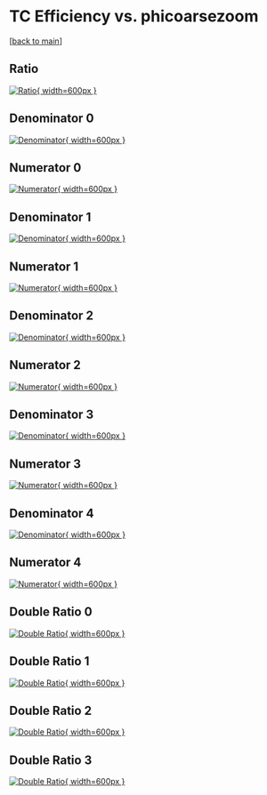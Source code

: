 # TC Efficiency vs. phicoarsezoom

[[back to main](./)]



## Ratio

[![Ratio](../mtv/var/TC_loweta_11_1_eff_phicoarsezoom.png){ width=600px }](../mtv/var/TC_loweta_11_1_eff_phicoarsezoom.pdf)

## Denominator 0

[![Denominator](../mtv/den/TC_loweta_11_1_eff_phicoarsezoom_den0.png){ width=600px }](../mtv/den/TC_loweta_11_1_eff_phicoarsezoom_den0.pdf)

## Numerator 0

[![Numerator](../mtv/num/TC_loweta_11_1_eff_phicoarsezoom_num0.png){ width=600px }](../mtv/num/TC_loweta_11_1_eff_phicoarsezoom_num0.pdf)

## Denominator 1

[![Denominator](../mtv/den/TC_loweta_11_1_eff_phicoarsezoom_den1.png){ width=600px }](../mtv/den/TC_loweta_11_1_eff_phicoarsezoom_den1.pdf)

## Numerator 1

[![Numerator](../mtv/num/TC_loweta_11_1_eff_phicoarsezoom_num1.png){ width=600px }](../mtv/num/TC_loweta_11_1_eff_phicoarsezoom_num1.pdf)

## Denominator 2

[![Denominator](../mtv/den/TC_loweta_11_1_eff_phicoarsezoom_den2.png){ width=600px }](../mtv/den/TC_loweta_11_1_eff_phicoarsezoom_den2.pdf)

## Numerator 2

[![Numerator](../mtv/num/TC_loweta_11_1_eff_phicoarsezoom_num2.png){ width=600px }](../mtv/num/TC_loweta_11_1_eff_phicoarsezoom_num2.pdf)

## Denominator 3

[![Denominator](../mtv/den/TC_loweta_11_1_eff_phicoarsezoom_den3.png){ width=600px }](../mtv/den/TC_loweta_11_1_eff_phicoarsezoom_den3.pdf)

## Numerator 3

[![Numerator](../mtv/num/TC_loweta_11_1_eff_phicoarsezoom_num3.png){ width=600px }](../mtv/num/TC_loweta_11_1_eff_phicoarsezoom_num3.pdf)

## Denominator 4

[![Denominator](../mtv/den/TC_loweta_11_1_eff_phicoarsezoom_den4.png){ width=600px }](../mtv/den/TC_loweta_11_1_eff_phicoarsezoom_den4.pdf)

## Numerator 4

[![Numerator](../mtv/num/TC_loweta_11_1_eff_phicoarsezoom_num4.png){ width=600px }](../mtv/num/TC_loweta_11_1_eff_phicoarsezoom_num4.pdf)

## Double Ratio 0

[![Double Ratio](../mtv/ratio/TC_loweta_11_1_eff_phicoarsezoom_ratio0.png){ width=600px }](../mtv/ratio/TC_loweta_11_1_eff_phicoarsezoom_ratio0.pdf)

## Double Ratio 1

[![Double Ratio](../mtv/ratio/TC_loweta_11_1_eff_phicoarsezoom_ratio1.png){ width=600px }](../mtv/ratio/TC_loweta_11_1_eff_phicoarsezoom_ratio1.pdf)

## Double Ratio 2

[![Double Ratio](../mtv/ratio/TC_loweta_11_1_eff_phicoarsezoom_ratio2.png){ width=600px }](../mtv/ratio/TC_loweta_11_1_eff_phicoarsezoom_ratio2.pdf)

## Double Ratio 3

[![Double Ratio](../mtv/ratio/TC_loweta_11_1_eff_phicoarsezoom_ratio3.png){ width=600px }](../mtv/ratio/TC_loweta_11_1_eff_phicoarsezoom_ratio3.pdf)

